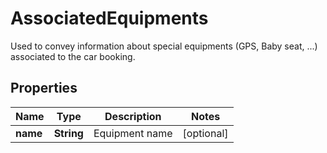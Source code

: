

# AssociatedEquipments

Used to convey information about special equipments (GPS, Baby seat, ...) associated to the car booking.

## Properties

| Name | Type | Description | Notes |
|------------ | ------------- | ------------- | -------------|
|**name** | **String** | Equipment name |  [optional] |



